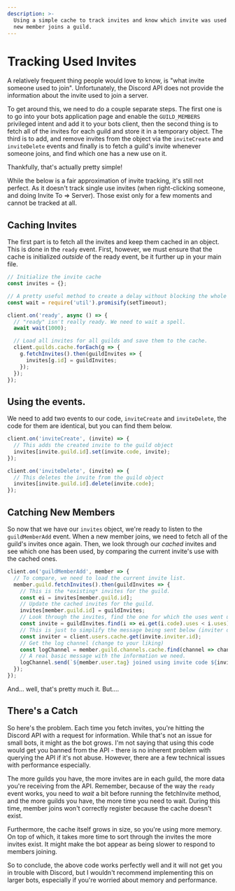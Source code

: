 ```yaml
---
description: >-
  Using a simple cache to track invites and know which invite was used when a
  new member joins a guild.
---
```


# Tracking Used Invites

A relatively frequent thing people would love to know, is "what invite someone used to join". Unfortunately, the Discord API does not provide the information about the invite used to join a server.

To get around this, we need to do a couple separate steps. The first one is to go into your bots application page and enable the `GUILD_MEMBERS` privileged intent and add it to your bots client, then the second thing is to fetch all of the invites for each guild and store it in a temporary object. The third is to add, and remove invites from the object via the `inviteCreate` and `inviteDelete` events and finally is to fetch a guild's invite whenever someone joins, and find which one has a new use on it.

Thankfully, that's actually pretty simple!

While the below is a fair approximation of invite tracking, it's still not perfect. As it doesn't track single use invites \(when right-clicking someone, and doing Invite To =&gt; Server\). Those exist only for a few moments and cannot be tracked at all.

## Caching Invites

The first part is to fetch all the invites and keep them cached in an object. This is done in the `ready` event. First, however, we must ensure that the cache is initialized _outside_ of the ready event, be it further up in your main file.

```javascript
// Initialize the invite cache
const invites = {};

// A pretty useful method to create a delay without blocking the whole script.
const wait = require('util').promisify(setTimeout);

client.on('ready', async () => {
  // "ready" isn't really ready. We need to wait a spell.
  await wait(1000);

  // Load all invites for all guilds and save them to the cache.
  client.guilds.cache.forEach(g => {
    g.fetchInvites().then(guildInvites => {
      invites[g.id] = guildInvites;
    });
  });
});
```

## Using the events.

We need to add two events to our code, `inviteCreate` and `inviteDelete`, the code for them are identical, but you can find them below.

```javascript
client.on('inviteCreate', (invite) => {
  // This adds the created invite to the guild object
  invites[invite.guild.id].set(invite.code, invite);
});

client.on('inviteDelete', (invite) => {
  // This deletes the invite from the guild object
  invites[invite.guild.id].delete(invite.code);
});
```

## Catching New Members

So now that we have our `invites` object, we're ready to listen to the `guildMemberAdd` event. When a new member joins, we need to fetch all of the guild's invites once again. Then, we look through our _cached_ invites and see which one has been used, by comparing the current invite's use with the cached ones.

```javascript
client.on('guildMemberAdd', member => {
  // To compare, we need to load the current invite list.
  member.guild.fetchInvites().then(guildInvites => {
    // This is the *existing* invites for the guild.
    const ei = invites[member.guild.id];
    // Update the cached invites for the guild.
    invites[member.guild.id] = guildInvites;
    // Look through the invites, find the one for which the uses went up.
    const invite = guildInvites.find(i => ei.get(i.code).uses < i.uses);
    // This is just to simplify the message being sent below (inviter doesn't have a tag property)
    const inviter = client.users.cache.get(invite.inviter.id);
    // Get the log channel (change to your liking)
    const logChannel = member.guild.channels.cache.find(channel => channel.name === "join-logs");
    // A real basic message with the information we need. 
    logChannel.send(`${member.user.tag} joined using invite code ${invite.code} from ${inviter.tag}. Invite was used ${invite.uses} times since its creation.`);
  });
});
```

And... well, that's pretty much it. But....

## There's a Catch

So here's the problem. Each time you fetch invites, you're hitting the Discord API with a request for information. While that's not an issue for small bots, it might as the bot grows. I'm not saying that using this code would get you banned from the API - there is no inherent problem with querying the API if it's not abuse. However, there are a few technical issues with performance especially.

The more guilds you have, the more invites are in each guild, the more data you're receiving from the API. Remember, because of the way the `ready` event works, you need to _wait_ a bit before running the fetchInvite method, and the more guilds you have, the more time you need to wait. During this time, member joins won't correctly register because the cache doesn't exist.

Furthermore, the cache itself grows in size, so you're using more memory. On top of which, it takes more time to sort through the invites the more invites exist. It might make the bot appear as being slower to respond to members joining.

So to conclude, the above code works perfectly well and it will not get you in trouble with Discord, but I wouldn't recommend implementing this on larger bots, especially if you're worried about memory and performance.
